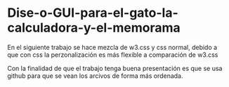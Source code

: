 # Dise-o-GUI-para-el-gato-la-calculadora-y-el-memorama
En el siguiente trabajo se hace mezcla de w3.css y css normal, debido a que con css la perzonalización es más flexible a comparación de w3.css

Con la finalidad de que el trabajo tenga buena presentación es que se usa github para que se vean los arcivos de forma más ordenada.
